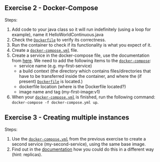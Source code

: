 Exercise 2 - Docker-Compose
---
Steps:

1. Add code to your java class so it will run indefinitely (using a loop for example), name it HelloWorldContinuous.java
2. Check the [`Dockerfile`](Dockerfile) to verify its correctness.
3. Run the container to check if its functionality is what you expect of it.
4. Create a [`docker-compose.yml`](docker-compose.yml) file.
5. Create a service in the docker-compose file, use the documentation from [here](https://docs.docker.com/compose/compose-file/compose-file-v3/).
    We need to add the following items to the [`docker-compose`](docker-compose.yml):
    - service name (e.g. my-first-service)
    - a build context (the directory which contains files/directories that have to be transferred inside the container, and where the (if present) [`Dockerfile`](Dockerfile) is located.)
    - dockerfile location (where is the Dockerfile located?)
    - image name and tag (my-first-image:v1)
6. When your [`docker-compose.yml`](docker-compose.yml) is finished, run the following command: `docker-compose -f docker-compose.yml up`.

Exercise 3 - Creating multiple instances
---

Steps:

1. Use the [`docker-compose.yml`](docker-compose.yml) from the previous exercise to create a second service (my-second-service), using the same base image.
2. Find out in the [documentation](https://docs.docker.com/compose/compose-file/compose-file-v3/) how you could do this in a different way (hint: replicas).
